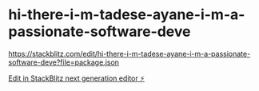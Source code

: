 # hi-there-i-m-tadese-ayane-i-m-a-passionate-software-deve

https://stackblitz.com/edit/hi-there-i-m-tadese-ayane-i-m-a-passionate-software-deve?file=package.json

[Edit in StackBlitz next generation editor ⚡️](https://stackblitz.com/~/github.com/tadese-ayane/hi-there-i-m-tadese-ayane-i-m-a-passionate-software-deve)
